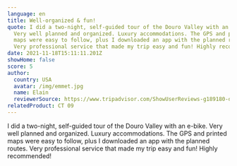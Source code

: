 ```yaml
---
language: en
title: Well-organized & fun!
quote: I did a two-night, self-guided tour of the Douro Valley with an e-bike.
  Very well planned and organized. Luxury accommodations. The GPS and printed
  maps were easy to follow, plus I downloaded an app with the planned routes.
  Very professional service that made my trip easy and fun! Highly recommended!
date: 2021-11-18T15:11:11.201Z
showHome: false
score: 5
author:
  country: USA
  avatar: /img/emmet.jpg
  name: Elain
  reviewerSource: https://www.tripadvisor.com/ShowUserReviews-g189180-d4105907-r818869679-Top_Bike_Tours_Portugal-Porto_Porto_District_Northern_Portugal.html
relatedProduct: CT 09
---
```

I did a two-night, self-guided tour of the Douro Valley with an e-bike. Very well planned and organized. Luxury accommodations. The GPS and printed maps were easy to follow, plus I downloaded an app with the planned routes. Very professional service that made my trip easy and fun! Highly recommended!